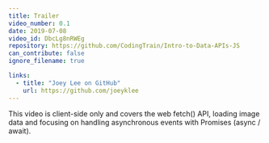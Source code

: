 ```yaml
---
title: Trailer
video_number: 0.1
date: 2019-07-08
video_id: DbcLg8nRWEg
repository: https://github.com/CodingTrain/Intro-to-Data-APIs-JS
can_contribute: false
ignore_filename: true

links:
  - title: "Joey Lee on GitHub"
    url: https://github.com/joeyklee
---
```

This video is client-side only and covers the web fetch() API, loading image data and focusing on handling asynchronous events with Promises (async / await).